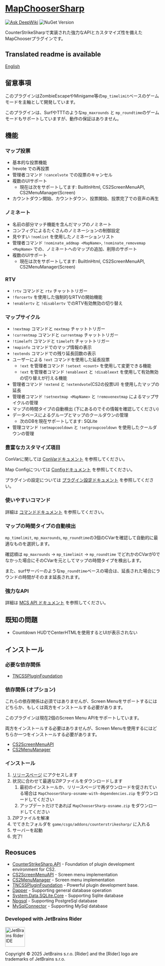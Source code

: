 ﻿# [MapChooserSharp](https://github.com/fltuna/MapChooserSharp)

[![Ask DeepWiki](https://deepwiki.com/badge.svg)](https://deepwiki.com/fltuna/MapChooserSharp) ![NuGet Version](https://img.shields.io/nuget/v/MapChooserSharp.API)

CounterStrikeSharpで実装された強力なAPIとカスタマイズ性を備えたMapChooserプラグインです。 

## Translated readme is available

[English](README.md)

## 留意事項

このプラグインはZombieEscapeやMinigame等の`mp_timelimit`ベースのゲームモードを主軸として開発しています。

このプラグインは、SurfやTTTのような`mp_maxrounds` と `mp_roundtime`のゲームモードもサポートしていますが、動作の保証はありません。

## 機能

### マップ投票

- 基本的な投票機能
- !revote での再投票
- 管理者コマンド `!cancelvote` での投票のキャンセル
- 複数のUIサポート
   - 現在は次をサポートしてます: BuiltInHtml, CS2ScreenMenuAPI, CS2MenuManager(Screen)
- カウントダウン開始、カウントダウン、投票開始、投票完了での音声の再生

### ノミネート

- 名前の部分マッチ機能を含んだマップのノミネート
- コンフィグによるたくさんのノミネーションの制御設定
- 見やすい `!nomlist` を使用したノミネーションリスト
- 管理者コマンド `!nominate_addmap <MapName>`, `!nominate_removemap <MapName>` での、ノミネートへのマップの追加、削除のサポート
- 複数のUIサポート
   - 現在は次をサポートしてます: BuiltInHtml, CS2ScreenMenuAPI, CS2MenuManager(Screen)

### RTV

- `!rtv` コマンドと `rtv` チャットトリガー
- `!forcertv` を使用した強制的なRTVの開始機能
- `!enablertv` と `!disablertv` でのRTV有効無効の切り替え

### マップサイクル

- `!nextmap` コマンドと `nextmap` チャットトリガー
- `!currentmap` コマンドと `currentmap` チャットトリガー
- `!timeleft` コマンドと `timeleft` チャットトリガー
- `!mapinfo` コマンドでのマップ情報の表示
- `!extends` コマンドでの残り延長回数の表示
- ユーザーによる `!ext` コマンドを使用した延長投票
   - `!ext` を管理者コマンド `!setext <count>` を使用して変更できる機能
   - `!ext` を管理者コマンド `!enableext` と `!disableext` を使用して有効無効の切り替えが行える機能
- 管理者コマンド `!extend` と `!extendvote`(CS2の投票UI) を使用したマップの延長
- 管理者コマンド `!setnextmap <MapName>` と `!removenextmap` によるマップサイクルの管理
- マップの時間タイプの自動検出 (下にあるのでその情報を確認してください)
- データベースによるグループとマップのクールダウンの管理
   - 次のDBを現在サポートしてます: SQLite
- 管理コマンド `!setmapcooldown` と `!setgroupcooldown` を使用したクールダウンの管理

### 豊富なカスタマイズ項目

ConVarに関しては [ConVarドキュメント](docs/ja/configuration/CONVAR.md) を参照してください。

Map Configについては [Configドキュメント](docs/ja/configuration/MAP_CONFIG.md) を参照してください。

プラグインの設定については [プラグイン設定ドキュメント](docs/ja/configuration/PLUGIN_CONFIG.md) を参照してください。

### 使いやすいコマンド

詳細は [コマンドドキュメント](docs/ja/COMMANDS.md) を参照してください。

### マップの時間タイプの自動検出

`mp_timelimit`, `mp_maxrounds`, `mp_roundtime`の3個のCVarを確認して自動的に最適なものを選択します。

確認順は `mp_maxrounds` -> `mp_timelimit` -> `mp_roundtime` でどれかのCVarが0でなかった場合にそのCVarを元としてマップの時間タイプを検出します。

また、surfサーバーのような`mp_roundtime`ベースの場合は、延長された場合にラウンドの時間がそのまま延長されます。

### 強力なAPI

詳細は [MCS API ドキュメント](docs/ja/development/USING_MCS_API.md) を参照してください。

## 既知の問題

- Countdown HUDでCenterHTMLを使用するとUIが表示されない

## インストール

### 必要な依存関係

- [TNCSSPluginFoundation](https://github.com/fltuna/TNCSSPluginFoundation/releases/latest)

### 依存関係 (オプション)

これらの依存関係は必須ではありませんが、Screen Menuをサポートするにはどちらか、もしくは両方をインストールする必要があります。

このプラグインは現在2個のScreen Menu APIをサポートしています。

両方をインストールする必要はありませんが、Screen Menuを使用するにはどちらか一つをインストールする必要があります。

- [CS2ScreenMenuAPI](https://github.com/T3Marius/CS2ScreenMenuAPI)
- [CS2MenuManager](https://github.com/schwarper/CS2MenuManager)

### インストール

1. [リリースページ](https://github.com/fltuna/MapChooserSharp/releases/latest) にアクセスします
2. 状況に合わせて最適なZIPファイルをダウンロードします
    1. 最初のインストールか、リリースページで再ダウンロードを促されている場合は `MapChooserSharp-osname-with-dependencies.zip` をダウンロードしてください
    2. アップデートだけであれば `MapChooserSharp-osname.zip` をダウンロードしてください
3. ZIPファイルを解凍
4. でてきたフォルダを `game/csgo/addons/counterstrikesharp/` に入れる
5. サーバーを起動
6. 完了!

## Reosuces

- [CounterStrikeSharp.API](https://github.com/roflmuffin/CounterStrikeSharp) - Foundation of plugin development environment for CS2.
- [CS2ScreenMenuAPI](https://github.com/T3Marius/CS2ScreenMenuAPI) - Screen menu implementation
- [CS2MenuManager](https://github.com/schwarper/CS2MenuManager) - Screen menu implementation
- [TNCSSPluginFoundation](https://github.com/fltuna/TNCSSPluginFoundation) - Powerful plugin development base.
- [Dapper](https://github.com/DapperLib/Dapper) - Supporting general database operation
- [System.Data.SQLite.Core](https://www.nuget.org/packages/system.data.sqlite.core/) - Supporting Sqlite database
- [Npgsql](https://github.com/npgsql/npgsql) - Supporting PostgreSql database
- [MySqlConnector](https://github.com/mysql-net/MySqlConnector) - Supporting MySql database

### Developed with JetBrains Rider

<img src="https://resources.jetbrains.com/storage/products/company/brand/logos/Rider_icon.png" width="64" alt="JetBrains Rider IDE"/>

Copyright © 2025 JetBrains s.r.o. [Rider] and the [Rider] logo are trademarks of JetBrains s.r.o.